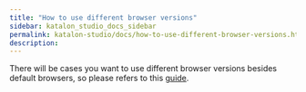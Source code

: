 ```yaml
---
title: "How to use different browser versions" 
sidebar: katalon_studio_docs_sidebar
permalink: katalon-studio/docs/how-to-use-different-browser-versions.html 
description: 
---
```

There will be cases you want to use different browser versions besides default browsers, so please refers to this [guide](https://docs.katalon.com/display/KD/Troubleshooting+web+automated+testing#Troubleshootingwebautomatedtesting-Usedifferentbrowserversions).